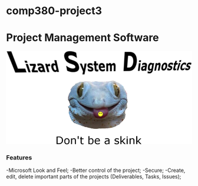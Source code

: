 # comp380-project3
# Project Management  Software

![](server/static/img/Lsd-logo.png)

### Features
-Microsoft Look and Feel;
-Better control of the project;
-Secure;
-Create, edit, delete important parts of the projects (Deliverables, Tasks, Issues);
